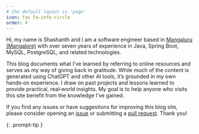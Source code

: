 ```yaml
---
# the default layout is 'page'
icon: fas fa-info-circle
order: 4
---
```


Hi, my name is Shashanth and I am a software engineer based in [Mangaluru (Mangalore)][3] with over seven years of experience in Java, Spring Boot, MySQL, PostgreSQL, and related technologies. 

This blog documents what I’ve learned by referring to online resources and serves as my way of giving back in gratitude. While much of the content is generated using ChatGPT and other AI tools, it’s grounded in my own hands‑on experience. I draw on past projects and lessons learned to provide practical, real‑world insights. My goal is to help anyone who visits this site benefit from the knowledge I’ve gained.

If you find any issues or have suggestions for improving this blog site, please consider opening an [issue][1] or submitting a [pull request][2]. Thank you!

[1]: https://github.com/shashanthk/shashanthk.github.io/issues
[2]: https://github.com/shashanthk/shashanthk.github.io/pulls
[3]: https://en.wikipedia.org/wiki/Mangalore

{: .prompt-tip }
